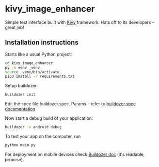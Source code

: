 # kivy_image_enhancer

Simple test interface built with [Kivy](https://github.com/kivy/kivy) framework. Hats off to its developers - great job!

## Installation instructions

Starts like a usual Python project:

```bash
cd kivy_image_enhancer
py -m venv _venv
source _venv/bin/activate
pip3 install -r requirements.txt
```

Setup buildozer:
```bash
buildozer init
```

Edit the spec file buildozer.spec. Params - refer to [buildozer.spec documentation](https://buildozer.readthedocs.io/en/latest/specifications.html)

Now start a debug build of your application:
```bash
buildozer -v android debug
```

To test your app on the computer, run
```bash
python main.py
```

For deployment on mobile devices check [Buildozer doc](https://buildozer.readthedocs.io/en/latest/quickstart.html#run-my-application) (it's readable, promise).

